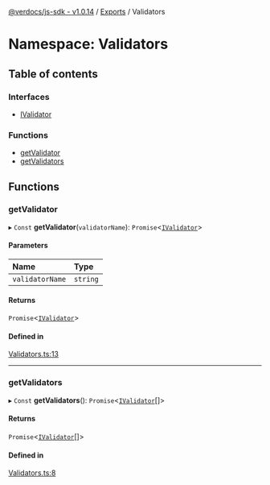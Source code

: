 [@verdocs/js-sdk - v1.0.14](../README.md) / [Exports](../modules.md) / Validators

# Namespace: Validators

## Table of contents

### Interfaces

- [IValidator](../interfaces/Validators.IValidator.md)

### Functions

- [getValidator](Validators.md#getvalidator)
- [getValidators](Validators.md#getvalidators)

## Functions

### getValidator

▸ `Const` **getValidator**(`validatorName`): `Promise`<[`IValidator`](../interfaces/Validators.IValidator.md)\>

#### Parameters

| Name | Type |
| :------ | :------ |
| `validatorName` | `string` |

#### Returns

`Promise`<[`IValidator`](../interfaces/Validators.IValidator.md)\>

#### Defined in

[Validators.ts:13](https://github.com/Verdocs/js-sdk/blob/main/src/Validators.ts#L13)

___

### getValidators

▸ `Const` **getValidators**(): `Promise`<[`IValidator`](../interfaces/Validators.IValidator.md)[]\>

#### Returns

`Promise`<[`IValidator`](../interfaces/Validators.IValidator.md)[]\>

#### Defined in

[Validators.ts:8](https://github.com/Verdocs/js-sdk/blob/main/src/Validators.ts#L8)
